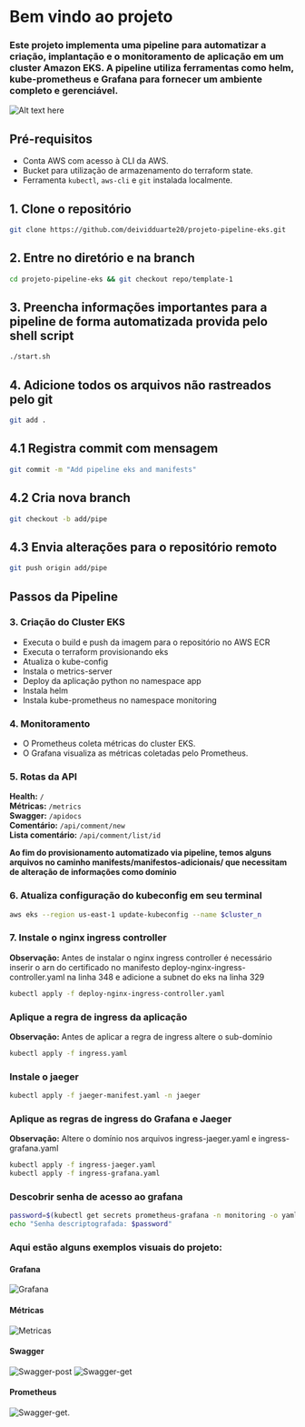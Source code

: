 # Bem vindo ao projeto

### Este projeto implementa uma pipeline para automatizar a criação, implantação e o monitoramento de aplicação em um cluster Amazon EKS. A pipeline utiliza ferramentas como helm, kube-prometheus e Grafana para fornecer um ambiente completo e gerenciável.

![Alt text here](diagrama/projeto-eks.drawio.svg)

## Pré-requisitos

* Conta AWS com acesso à CLI da AWS.
* Bucket para utilização de armazenamento do terraform state.
* Ferramenta `kubectl`, `aws-cli` e `git` instalada localmente.

## 1. Clone o repositório
```bash
git clone https://github.com/deividduarte20/projeto-pipeline-eks.git
```

## 2. Entre no diretório e na branch 
```bash
cd projeto-pipeline-eks && git checkout repo/template-1
```

## 3. Preencha informações importantes para a pipeline de forma automatizada provida pelo shell script 
```bash
./start.sh
```

## 4. Adicione todos os arquivos não rastreados pelo git
```bash
git add .
```
## 4.1 Registra commit com mensagem
```bash
git commit -m "Add pipeline eks and manifests"
```
## 4.2 Cria nova branch
```bash
git checkout -b add/pipe
```
## 4.3 Envia alterações para o repositório remoto
```bash
git push origin add/pipe
```

## Passos da Pipeline

### 3. Criação do Cluster EKS

* Executa o build e push da imagem para o repositório no AWS ECR
* Executa o terraform provisionando eks
* Atualiza o kube-config
* Instala o metrics-server
* Deploy da aplicação python no namespace app
* Instala helm
* Instala kube-prometheus no namespace monitoring

### 4. Monitoramento

* O Prometheus coleta métricas do cluster EKS.
* O Grafana visualiza as métricas coletadas pelo Prometheus.

### 5. Rotas da API

**Health:** `/` </br>
**Métricas:** `/metrics`</br>
**Swagger:** `/apidocs` </br>
**Comentário:** `/api/comment/new` </br>
**Lista comentário:** `/api/comment/list/id`</br>

<strong>Ao fim do provisionamento automatizado via pipeline, temos alguns arquivos no caminho manifests/manifestos-adicionais/ que necessitam de alteração de informações como domínio</strong>

### 6. Atualiza configuração do kubeconfig em seu terminal
```bash
aws eks --region us-east-1 update-kubeconfig --name $cluster_n
```

### 7. Instale o nginx ingress controller

**Observação:** Antes de instalar o nginx ingress controller é necessário inserir o arn do certificado no manifesto deploy-nginx-ingress-controller.yaml na linha 348 e adicione a subnet do eks na linha 329

```bash
kubectl apply -f deploy-nginx-ingress-controller.yaml
```

### Aplique a regra de ingress da aplicação

**Observação:** Antes de aplicar a regra de ingress altere o sub-domínio 
```bash
kubectl apply -f ingress.yaml
```

### Instale o jaeger
```bash
kubectl apply -f jaeger-manifest.yaml -n jaeger
```

### Aplique as regras de ingress do Grafana e Jaeger
**Observação:** Altere o domínio nos arquivos ingress-jaeger.yaml e ingress-grafana.yaml
```bash
kubectl apply -f ingress-jaeger.yaml
kubectl apply -f ingress-grafana.yaml
```

### Descobrir senha de acesso ao grafana
```bash
password=$(kubectl get secrets prometheus-grafana -n monitoring -o yaml | grep admin-password: | awk '{print $2}' | base64 --decode)
echo "Senha descriptografada: $password"
```

### Aqui estão alguns exemplos visuais do projeto:

#### Grafana
![Grafana](diagrama/grafana1.png)

#### Métricas
![Metricas](diagrama/metrics.png)

#### Swagger
![Swagger-post](diagrama/swagger-post.png)
![Swagger-get](diagrama/swagger-get.png)

#### Prometheus
![Swagger-get](diagrama/prometheus.png).
